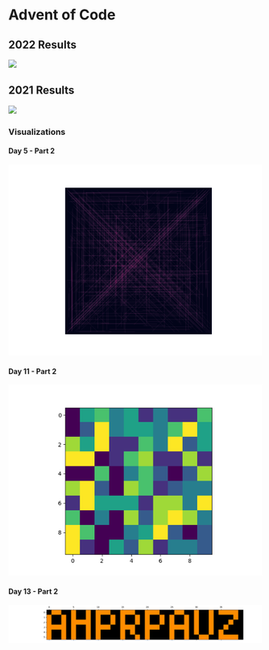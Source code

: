 # Advent of Code

## 2022 Results

![](https://img.shields.io/badge/stars%20⭐-8-yellow#22)

## 2021 Results

![](https://img.shields.io/badge/stars%20⭐-30-yellow)

### Visualizations

#### Day 5 - Part 2

![](https://github.com/flomero/AoC/blob/main/2021/5/img.png?raw=true)

#### Day 11 - Part 2

![](https://github.com/flomero/AoC/blob/main/2021/11/animation.gif?raw=true)

#### Day 13 - Part 2

![](https://github.com/flomero/AoC/blob/main/2021/13/img.png?raw=true)
